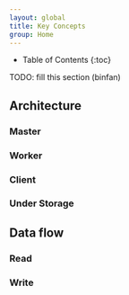 ```yaml
---
layout: global
title: Key Concepts
group: Home
---
```


* Table of Contents
{:toc}

TODO: fill this section (binfan)

## Architecture

### Master

### Worker

### Client

### Under Storage

## Data flow

### Read

### Write